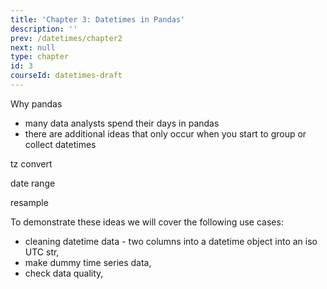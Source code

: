 ```yaml
---
title: 'Chapter 3: Datetimes in Pandas'
description: ''
prev: /datetimes/chapter2
next: null
type: chapter
id: 3
courseId: datetimes-draft
---
```



<exercise id="1" title="Introduction" >

Why pandas

- many data analysts spend their days in pandas
- there are additional ideas that only occur when you start to group or collect datetimes

tz convert

date range

resample

To demonstrate these ideas we will cover the following use cases:

- cleaning datetime data - two columns into a datetime object into an iso UTC str,
- make dummy time series data,
- check data quality,

</exercise>

<exercise id="2" title="Pandas Patterns" >

</exercise>
<exercise id="3" title="Pandas Examples" >
</exercise>
